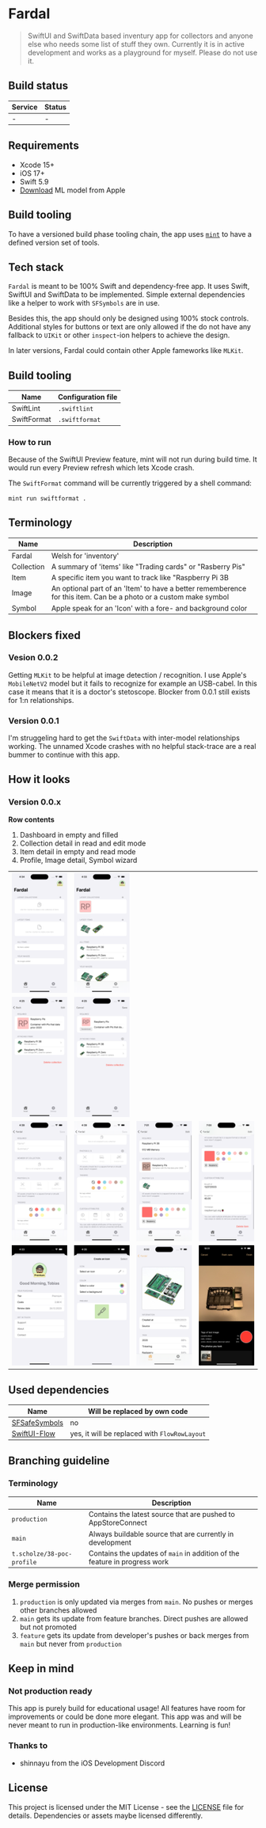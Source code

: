 # Fardal
> SwiftUI and SwiftData based inventury app for collectors and anyone else who needs some list of stuff they own.
> Currently it is in active development and works as a playground for myself. Please do not use it.

 ## Build status

|Service|Status|
|-------|------|
|-|-|

## Requirements
- Xcode 15+
- iOS 17+
- Swift 5.9
- [Download](https://developer.apple.com/machine-learning/models/) ML model from Apple

## Build tooling
To have a versioned build phase tooling chain, the app uses [`mint`](https://github.com/yonaskolb/Mint) to have a defined version set of tools. 

## Tech stack
`Fardal` is meant to be 100% Swift and dependency-free app. It uses Swift, SwiftUI and SwiftData to be implemented. Simple external dependencies like a helper to work with `SFSymbols` are in use.

Besides this, the app should only be designed using 100% stock controls. Additional styles for buttons or text are only allowed if the do not have any fallback to `UIKit` or other `inspect`-ion helpers to achieve the design.

In later versions, Fardal could contain other Apple fameworks like `MLKit`.

## Build tooling
|Name|Configuration file|
|-|-|
|SwiftLint|`.swiftlint`|
|SwiftFormat|`.swiftformat`|

### How to run
Because of the SwiftUI Preview feature, mint will not run during build time. It would run every Preview refresh which lets Xcode crash.

The `SwiftFormat` command will be currently triggered by a shell command:
```shell
mint run swiftformat .
```

## Terminology
|Name|Description|
|-|-|
|Fardal|Welsh for 'inventory'|
|Collection|A summary of 'items' like "Trading cards" or "Rasberry Pis"
|Item|A specific item you want to track like "Raspberry Pi 3B|
|Image|An optional part of an 'Item' to have a better rememberence for this item. Can be a photo or a custom make symbol|
|Symbol|Apple speak for an 'Icon' with a fore- and background color


## Blockers fixed
### Vesion 0.0.2
Getting `MLKit` to be helpful at image detection / recognition. I use Apple's `MobileNetV2` model but it fails to recognize for example an USB-cabel. In this case it means that it is a doctor's stetoscope. Blocker from 0.0.1 still exists for 1:n relationships.

### Version 0.0.1
I'm struggeling hard to get the `SwiftData` with inter-model relationships working. The unnamed Xcode crashes with no helpful stack-trace are a real bummer to continue with this app.

## How it looks
### Version 0.0.x

**Row contents**
1. Dashboard in empty and filled
2. Collection detail in read and edit mode
3. Item detail in empty and read mode
4. Profile, Image detail, Symbol wizard

| | | | |
|-|-|-|-|
|<img src="__docs/001-dashboard-empty-light.png"/>|<img src="__docs/001-dashboard-filled-light.png"/>|
|<img src="__docs/001-collection-detail.png"/>|<img src="__docs/001-collection-detail-edit.png"/>||||
|<img src="__docs/001-item-detail-empty-1.png"/>|<img src="__docs/001-item-detail-empty-2.png" />|<img src="__docs/001-item-detail-1.png"/>|<img src="__docs/001-item-detail-2.png" />|
|<img src="__docs/001-profile.png"/>|<img src="__docs/001-symbol-wizard.png"/>|<img src="__docs/001-image-detail.png"/>|<img src="__docs/002-camera.jpeg"/>|


## Used dependencies

|Name|Will be replaced by own code|
|-|-|
|[SFSafeSymbols](https://github.com/SFSafeSymbols/SFSafeSymbols)|no|
|[SwiftUI-Flow](https://github.com/tevelee/SwiftUI-Flow)|yes, it will be replaced with `FlowRowLayout`|

## Branching guideline
### Terminology
|Name|Description|
|-|-|
|`production`|Contains the latest source that are pushed to AppStoreConnect|
|`main`|Always buildable source that are currently in development|
|`t.scholze/38-poc-profile`|Contains the updates of `main` in addition of the feature in progress work|

### Merge permission
1. `production` is only updated via merges from `main`. No pushes or merges other branches allowed
2. `main` gets its update from feature branches. Direct pushes are allowed but not promoted
3. `feature` gets its update from developer's pushes or back merges from `main` but never from `production`

## Keep in mind

### Not production ready
This app is purely build for educational usage! All features have room for improvements or could be done more elegant. This app was and will be never meant to run in production-like environments. Learning is fun!

### Thanks to
- shinnayu from the iOS Development Discord

## License
This project is licensed under the MIT License - see the [LICENSE](LICENSE) file for details.
Dependencies or assets maybe licensed differently.
